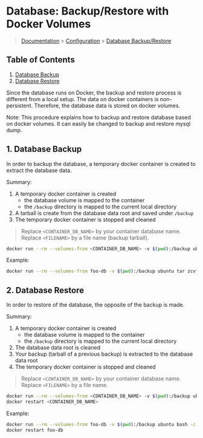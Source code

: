 # Database: Backup/Restore with Docker Volumes

> [Documentation](./../readme.md) > [Configuration](./readme.md) > [Database Backup/Restore](./database-backup-restore.md)

## Table of Contents
1. [Database Backup](#markdown-header-1-database-backup)
1. [Database Restore](#markdown-header-2-database-restore)

Since the database runs on Docker, the backup and restore process is different from a local setup.
The data on docker containers is non-persistent. Therefore, the database data is stored on docker volumes.

Note: This procedure explains how to backup and restore database based on docker volumes. It can easily be changed to backup and restore mysql dump.

## 1. Database Backup

In order to backup the database, a temporary docker container is created to extract the database data.

Summary:

1. A temporary docker container is created
    - the database volume is mapped to the container
    - the `/backup` directory is mapped to the current local directory
1. A tarball is create from the database data root and saved under `/backup`
1. The temporary docker container is stopped and cleaned

> Replace `<CONTAINER_DB_NAME>` by your container database name.
> Replace `<FILENAME>` by a file name (backup tarball).

```bash
docker run --rm --volumes-from <CONTAINER_DB_NAME> -v $(pwd):/backup ubuntu tar zcvf /backup/<FILENAME>.tar.gz /var/lib/mysql
```

Example:
```bash
docker run --rm --volumes-from foo-db -v $(pwd):/backup ubuntu tar zcvf /backup/foo-db-1234.tar.gz /var/lib/mysql
```

## 2. Database Restore

In order to restore of the database, the opposite of the backup is made.

Summary:

1. A temporary docker container is created
    - the database volume is mapped to the container
    - the `/backup` directory is mapped to the current local directory
1. The database data root is cleaned
1. Your backup (tarball of a previous backup) is extracted to the database data root
1. The temporary docker container is stopped and cleaned

> Replace `<CONTAINER_DB_NAME>` by your container database name.
> Replace `<FILENAME>` by a file name.

```bash
docker run --rm --volumes-from <CONTAINER_DB_NAME> -v $(pwd):/backup ubuntu bash -c "rm -fr /var/lib/mysql/* && cd /var/lib/mysql && tar zxvf /backup/<FILENAME>.tar.gz --strip 3"
docker restart <CONTAINER_DB_NAME>
```

Example:
```bash
docker run --rm --volumes-from foo-db -v $(pwd):/backup ubuntu bash -c "rm -fr /var/lib/mysql/* && cd /var/lib/mysql && tar zxvf /backup/foo-db-1234.tar.gz --strip 3"
docker restart foo-db
```
